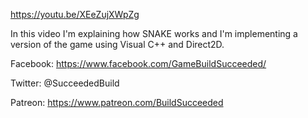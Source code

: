 https://youtu.be/XEeZujXWpZg

In this video I'm explaining how SNAKE works and I'm implementing a version of the game using Visual C++ and Direct2D.


Facebook: https://www.facebook.com/GameBuildSucceeded/

Twitter: @SucceededBuild

Patreon: https://www.patreon.com/BuildSucceeded
